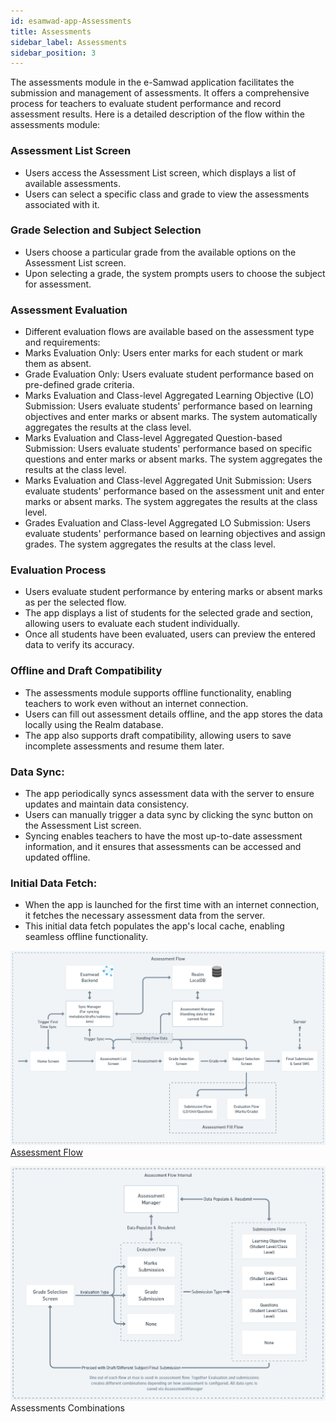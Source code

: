 ```yaml
---
id: esamwad-app-Assessments
title: Assessments
sidebar_label: Assessments
sidebar_position: 3
---
```


The assessments module in the e-Samwad application facilitates the submission and management of assessments. It offers a comprehensive process for teachers to evaluate student performance and record assessment results. Here is a detailed description of the flow within the assessments module:

### Assessment List Screen
- Users access the Assessment List screen, which displays a list of available assessments.
- Users can select a specific class and grade to view the assessments associated with it.
### Grade Selection and Subject Selection
- Users choose a particular grade from the available options on the Assessment List screen.
- Upon selecting a grade, the system prompts users to choose the subject for assessment.
### Assessment Evaluation
- Different evaluation flows are available based on the assessment type and requirements:
- Marks Evaluation Only: Users enter marks for each student or mark them as absent.
- Grade Evaluation Only: Users evaluate student performance based on pre-defined grade criteria.
- Marks Evaluation and Class-level Aggregated Learning Objective (LO) Submission: Users evaluate students' performance based on learning objectives and enter marks or absent marks. The system automatically aggregates the results at the class level.
- Marks Evaluation and Class-level Aggregated Question-based Submission: Users evaluate students' performance based on specific questions and enter marks or absent marks. The system aggregates the results at the class level.
- Marks Evaluation and Class-level Aggregated Unit Submission: Users evaluate students' performance based on the assessment unit and enter marks or absent marks. The system aggregates the results at the class level.
- Grades Evaluation and Class-level Aggregated LO Submission: Users evaluate students' performance based on learning objectives and assign grades. The system aggregates the results at the class level.
### Evaluation Process
- Users evaluate student performance by entering marks or absent marks as per the selected flow.
- The app displays a list of students for the selected grade and section, allowing users to evaluate each student individually.
- Once all students have been evaluated, users can preview the entered data to verify its accuracy.
### Offline and Draft Compatibility
- The assessments module supports offline functionality, enabling teachers to work even without an internet connection.
- Users can fill out assessment details offline, and the app stores the data locally using the Realm database.
- The app also supports draft compatibility, allowing users to save incomplete assessments and resume them later.
### Data Sync:
- The app periodically syncs assessment data with the server to ensure updates and maintain data consistency.
- Users can manually trigger a data sync by clicking the sync button on the Assessment List screen.
- Syncing enables teachers to have the most up-to-date assessment information, and it ensures that assessments can be accessed and updated offline.
### Initial Data Fetch:
- When the app is launched for the first time with an internet connection, it fetches the necessary assessment data from the server.
- This initial data fetch populates the app's local cache, enabling seamless offline functionality.



![Assessment Flow](/img/esamwad/assessment_main.png)
[Assessment Flow](https://whimsical.com/assessment-main-TLsQ5b7AygCF4cCXWP6ddT)



![Assessments Combinations](/img/esamwad/assessment_internal.png)
Assessments Combinations



